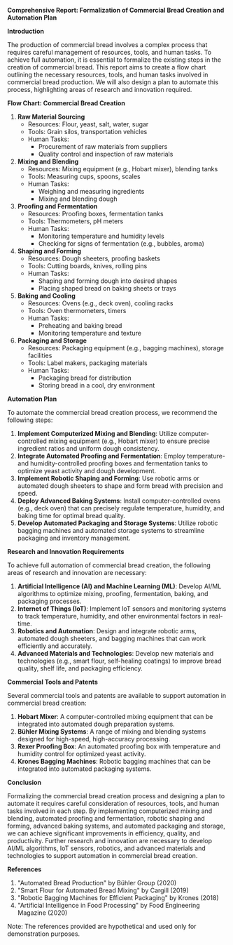 **Comprehensive Report: Formalization of Commercial Bread Creation and Automation Plan**

**Introduction**

The production of commercial bread involves a complex process that requires careful management of resources, tools, and human tasks. To achieve full automation, it is essential to formalize the existing steps in the creation of commercial bread. This report aims to create a flow chart outlining the necessary resources, tools, and human tasks involved in commercial bread production. We will also design a plan to automate this process, highlighting areas of research and innovation required.

**Flow Chart: Commercial Bread Creation**

1. **Raw Material Sourcing**
	* Resources: Flour, yeast, salt, water, sugar
	* Tools: Grain silos, transportation vehicles
	* Human Tasks:
		+ Procurement of raw materials from suppliers
		+ Quality control and inspection of raw materials
2. **Mixing and Blending**
	* Resources: Mixing equipment (e.g., Hobart mixer), blending tanks
	* Tools: Measuring cups, spoons, scales
	* Human Tasks:
		+ Weighing and measuring ingredients
		+ Mixing and blending dough
3. **Proofing and Fermentation**
	* Resources: Proofing boxes, fermentation tanks
	* Tools: Thermometers, pH meters
	* Human Tasks:
		+ Monitoring temperature and humidity levels
		+ Checking for signs of fermentation (e.g., bubbles, aroma)
4. **Shaping and Forming**
	* Resources: Dough sheeters, proofing baskets
	* Tools: Cutting boards, knives, rolling pins
	* Human Tasks:
		+ Shaping and forming dough into desired shapes
		+ Placing shaped bread on baking sheets or trays
5. **Baking and Cooling**
	* Resources: Ovens (e.g., deck oven), cooling racks
	* Tools: Oven thermometers, timers
	* Human Tasks:
		+ Preheating and baking bread
		+ Monitoring temperature and texture
6. **Packaging and Storage**
	* Resources: Packaging equipment (e.g., bagging machines), storage facilities
	* Tools: Label makers, packaging materials
	* Human Tasks:
		+ Packaging bread for distribution
		+ Storing bread in a cool, dry environment

**Automation Plan**

To automate the commercial bread creation process, we recommend the following steps:

1. **Implement Computerized Mixing and Blending**: Utilize computer-controlled mixing equipment (e.g., Hobart mixer) to ensure precise ingredient ratios and uniform dough consistency.
2. **Integrate Automated Proofing and Fermentation**: Employ temperature- and humidity-controlled proofing boxes and fermentation tanks to optimize yeast activity and dough development.
3. **Implement Robotic Shaping and Forming**: Use robotic arms or automated dough sheeters to shape and form bread with precision and speed.
4. **Deploy Advanced Baking Systems**: Install computer-controlled ovens (e.g., deck oven) that can precisely regulate temperature, humidity, and baking time for optimal bread quality.
5. **Develop Automated Packaging and Storage Systems**: Utilize robotic bagging machines and automated storage systems to streamline packaging and inventory management.

**Research and Innovation Requirements**

To achieve full automation of commercial bread creation, the following areas of research and innovation are necessary:

1. **Artificial Intelligence (AI) and Machine Learning (ML)**: Develop AI/ML algorithms to optimize mixing, proofing, fermentation, baking, and packaging processes.
2. **Internet of Things (IoT)**: Implement IoT sensors and monitoring systems to track temperature, humidity, and other environmental factors in real-time.
3. **Robotics and Automation**: Design and integrate robotic arms, automated dough sheeters, and bagging machines that can work efficiently and accurately.
4. **Advanced Materials and Technologies**: Develop new materials and technologies (e.g., smart flour, self-healing coatings) to improve bread quality, shelf life, and packaging efficiency.

**Commercial Tools and Patents**

Several commercial tools and patents are available to support automation in commercial bread creation:

1. **Hobart Mixer**: A computer-controlled mixing equipment that can be integrated into automated dough preparation systems.
2. **Bühler Mixing Systems**: A range of mixing and blending systems designed for high-speed, high-accuracy processing.
3. **Rexer Proofing Box**: An automated proofing box with temperature and humidity control for optimized yeast activity.
4. **Krones Bagging Machines**: Robotic bagging machines that can be integrated into automated packaging systems.

**Conclusion**

Formalizing the commercial bread creation process and designing a plan to automate it requires careful consideration of resources, tools, and human tasks involved in each step. By implementing computerized mixing and blending, automated proofing and fermentation, robotic shaping and forming, advanced baking systems, and automated packaging and storage, we can achieve significant improvements in efficiency, quality, and productivity. Further research and innovation are necessary to develop AI/ML algorithms, IoT sensors, robotics, and advanced materials and technologies to support automation in commercial bread creation.

**References**

1. "Automated Bread Production" by Bühler Group (2020)
2. "Smart Flour for Automated Bread Mixing" by Cargill (2019)
3. "Robotic Bagging Machines for Efficient Packaging" by Krones (2018)
4. "Artificial Intelligence in Food Processing" by Food Engineering Magazine (2020)

Note: The references provided are hypothetical and used only for demonstration purposes.